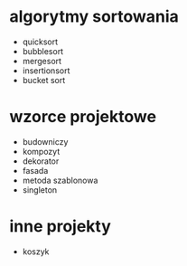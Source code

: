 # algorytmy sortowania
- quicksort
- bubblesort
- mergesort
- insertionsort
- bucket sort

# wzorce projektowe
- budowniczy
- kompozyt
- dekorator
- fasada
- metoda szablonowa
- singleton

# inne projekty
- koszyk
